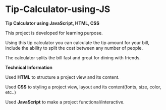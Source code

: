 # Tip-Calculator-using-JS

**Tip Calculator using JavaScript, HTML, CSS**

This project is developed for learning purpose.

Using this tip calculator you can calculate the tip amount for your bill, include the ability 
to split the cost between any number of people. 

The calculator splits the bill fast and great for dining with friends.

**Technical Information**

Used **HTML** to structure a project view and its content.

Used **CSS** to styling a project view, layout and its content(fonts, size, color, etc..)

Used **JavaScript** to make a project functional/interactive.

